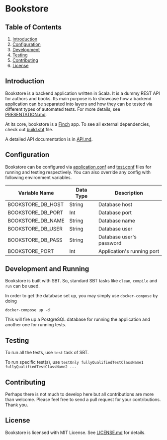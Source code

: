 # Bookstore

## Table of Contents

1. [Introduction](#introduction)
2. [Configuration](#configuration)
3. [Development](#development)
4. [Testing](#testing)
5. [Contributing](#contributing)
6. [License](#license)

## Introduction

Bookstore is a backend application written in Scala. It is a dummy REST API for authors and books. Its main purpose is to showcase how a backend application can be separated into layers and how they can be tested via different types of automated tests. For more details, see [PRESENTATION.md](PRESENTATION.md).

At its core, bookstore is a [Finch](<https://github.com/finagle/finch>) app. To see all external dependencies, check out [build.sbt](build.sbt) file.

A detailed API documentation is in [API.md](API.md).

## Configuration

Bookstore can be configured via [application.conf](src/main/resources/application.conf) and [test.conf](src/test/resourcces/test.conf) files for running and testing respectively. You can also override any config with following environment variables.

| Variable Name     | Data Type | Description                |
| ----------------- | --------- | -------------------------- |
| BOOKSTORE_DB_HOST | String    | Database host              |
| BOOKSTORE_DB_PORT | Int       | Database port              |
| BOOKSTORE_DB_NAME | String    | Database name              |
| BOOKSTORE_DB_USER | String    | Database user              |
| BOOKSTORE_DB_PASS | String    | Database user's password   |
| BOOKSTORE_PORT    | Int       | Application's running port |

## Development and Running

Bookstore is built with SBT. So, standard SBT tasks like `clean`, `compile` and `run` can be used.

In order to get the database set up, you may simply use `docker-compose` by doing

```docker-compose up -d```

This will fire up a PostgreSQL database for running the application and another one for running tests.

## Testing

To run all the tests, use `test` task of SBT.

To run specific test(s), use `testOnly fullyQualifiedTestClassName1 fullyQualifiedTestClassName2 ...`

## Contributing

Perhaps there is not much to develop here but all contributions are more than welcome. Please feel free to send a pull request for your contributions. Thank you.

## License

Bookstore is licensed with MIT License. See [LICENSE.md](LICENSE.md) for details.

